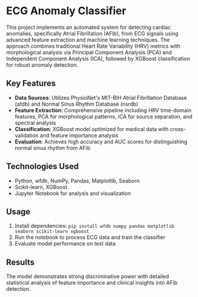# ECG Anomaly Classifier

This project implements an automated system for detecting cardiac anomalies, specifically Atrial Fibrillation (AFib), from ECG signals using advanced feature extraction and machine learning techniques. The approach combines traditional Heart Rate Variability (HRV) metrics with morphological analysis via Principal Component Analysis (PCA) and Independent Component Analysis (ICA), followed by XGBoost classification for robust anomaly detection.

## Key Features
- **Data Sources**: Utilizes PhysioNet's MIT-BIH Atrial Fibrillation Database (afdb) and Normal Sinus Rhythm Database (nsrdb)
- **Feature Extraction**: Comprehensive pipeline including HRV time-domain features, PCA for morphological patterns, ICA for source separation, and spectral analysis
- **Classification**: XGBoost model optimized for medical data with cross-validation and feature importance analysis
- **Evaluation**: Achieves high accuracy and AUC scores for distinguishing normal sinus rhythm from AFib

## Technologies Used
- Python, wfdb, NumPy, Pandas, Matplotlib, Seaborn
- Scikit-learn, XGBoost
- Jupyter Notebook for analysis and visualization

## Usage
1. Install dependencies: `pip install wfdb numpy pandas matplotlib seaborn scikit-learn xgboost`
2. Run the notebook to process ECG data and train the classifier
3. Evaluate model performance on test data

## Results
The model demonstrates strong discriminative power with detailed statistical analysis of feature importance and clinical insights into AFib detection.